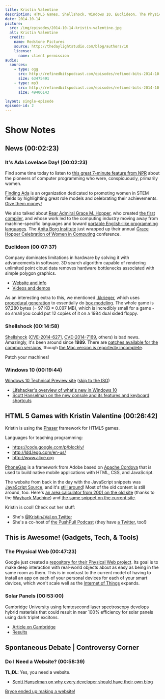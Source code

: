 ```yaml
---
title: Kristin Valentine
description: HTML5 Games, Shellshock, Windows 10, Euclideon, The Physical Web
date: 2014-10-14
picture:
  src: /img/episodes/2014-10-14-kristin-valentine.jpg
  alt: Kristin Valentine
  credit:
    name: Redstone Pictures
    source: http://thedaylightstudio.com/blog/authors/10
    license:
      name: client permission
audio:
  sources:
    - type: ogg
      src: http://refinedbitspodcast.com/episodes/refined-bits-2014-10-14-kristin-valentine.ogg
      size: 63475491
    - type: mp3
      src: http://refinedbitspodcast.com/episodes/refined-bits-2014-10-14-kristin-valentine.mp3
      size: 49406143

layout: single-episode
episode-id: 2
---
```


# Show Notes

## News (00:02:23)

### It's Ada Lovelace Day! (00:02:23)

Find some time today to listen to [this great 7-minute feature from NPR](http://www.npr.org/blogs/alltechconsidered/2014/10/06/345799830/the-forgotten-female-programmers-who-created-modern-tech) about the pioneers of computer programming who were, conspicuously, primarily women.

[Finding Ada](http://findingada.com/) is an organization dedicated to promoting women in STEM fields by highlighting great role models and celebrating their achievements. [Give them money!](https://www.indiegogo.com/projects/ada-lovelace-day-live-2014)

We also talked about [Rear Admiral Grace M. Hopper](http://en.wikipedia.org/wiki/Grace_Hopper), who created [the first compiler](http://en.wikipedia.org/wiki/History_of_compiler_construction), and whose work led to the computing industry moving away from machine-specific languages and toward [portable English-like programming languages](http://en.wikipedia.org/wiki/COBOL). The [Anita Borg Institute](http://anitaborg.org/) just wrapped up their annual [Grace Hopper Celebration of Women in Computing](http://gracehopper.org/) conference.

### Euclideon (00:07:37)

Company dominates limitations in hardware by solving it with advancements in software. 3D search algorithm capable of rendering unlimited point cloud data removes hardware bottlenecks associated with simple polygon graphics.

  * [Website and info](http://www.euclideon.com/)
  * [Videos and demos](https://www.youtube.com/user/EuclideonOfficial)

As an interesting extra to this, we mentioned [.kkrieger](http://en.wikipedia.org/wiki/.kkrieger), which uses [procedural generation](http://en.wikipedia.org/wiki/Procedural_generation) to essentially do [box modeling](http://en.wikipedia.org/wiki/Box_modeling). The whole game is 97,280 bytes (= 97 KB = 0.097 MB), which is incredibly small for a game - so small you could put 12 copies of it on a 1984 dual sided floppy.

### Shellshock (00:14:58)

[Shellshock](http://en.wikipedia.org/wiki/Shellshock_(software_bug)) ([CVE-2014-6271](https://web.nvd.nist.gov/view/vuln/detail?vulnId=CVE-2014-6271), [CVE-2014-7169](https://web.nvd.nist.gov/view/vuln/detail?vulnId=CVE-2014-7169), others) is bad news. Amazingly, it's been around since **1989**. There are [patches available for the common versions](http://unix.stackexchange.com/questions/157381/when-was-the-shellshock-cve-2014-6271-7169-bug-introduced-and-what-is-the-pat), though [the Mac version is reportedly incomplete](http://www.cnet.com/news/apples-shellshock-patch-incomplete-say-experts/).

Patch your machines!

### Windows 10 (00:19:44)

[Windows 10 Technical Preview site](http://windows.microsoft.com/en-us/windows/preview) ([skip to the ISO](http://windows.microsoft.com/en-us/windows/preview-iso))

 * [Lifehacker's overview of what's new in Windows 10](http://lifehacker.com/all-the-new-stuff-in-windows-10-1640838152)
 * [Scott Hanselman on the new console and its features and keyboard shortcuts](http://www.hanselman.com/blog/Windows10GetsAFreshCommandPromptAndLotsOfHotkeys.aspx)

## HTML 5 Games with Kristin Valentine (00:26:42)

Kristin is using the [Phaser](http://phaser.io/) framework for HTML5 games.

Languages for teaching programming:

 * <https://code.google.com/p/blockly/>
 * <http://ldd.lego.com/en-us/>
 * <http://www.alice.org>

[PhoneGap](http://phonegap.com/) is a framework from Adobe based on [Apache Cordova](http://cordova.apache.org/) that is used to build native mobile applications with HTML, CSS, and JavaScript.

The website from back in the day with the JavaScript snippets was [JavaScript Source](https://web.archive.org/web/20030201220406/http://javascript.internet.com/), and it's [still around](http://www.javascriptsource.com/)! Most of the old content is still around, too. Here's [an area calculator from 2001 on the old site](https://web.archive.org/web/20030207204757/http://javascript.internet.com/calculators/area-calculator-2.html) (thanks to the [Wayback Machine](https://archive.org/web/)) and [the same snippet on the current site](http://www.javascriptsource.com/math-related/area-calculator-2.html).

Kristin is cool! Check out her stuff:

 * She's [@KristinJVal on Twitter](https://twitter.com/KristinJVal)
 * She's a co-host of [the PushPull Podcast](http://pushpull.me/) (they have [a Twitter](https://twitter.com/pushpullcast), too!)

## This is Awesome! (Gadgets, Tech, & Tools)

### The Physical Web (00:47:23)

Google just created a [repository for their Physical Web project](https://github.com/google/physical-web). Its goal is to make deep interaction with real-world objects about as easy as being in the same room as them. This is in contrast to the current model of having to install an app on each of your personal devices for each of your smart devices, which won't scale well as the [Internet of Things](http://en.wikipedia.org/wiki/Internet_of_Things) expands.

### Solar Panels (00:53:00)

Cambridge University using femtosecond laser spectroscopy develops hybrid materials that could result in near 100% efficiency for solar panels using dark triplet excitons.

 * [Article on Cambridge](http://www.cam.ac.uk/research/news/hybrid-materials-could-smash-the-solar-efficiency-ceiling)
 * [Results](http://www.nature.com/nmat/journal/vaop/ncurrent/full/nmat4093.html)

## Spontaneous Debate | Controversy Corner

### Do I Need a Website? (00:58:39)

**TL;DL**: Yes, you need a website.

* [Scott Hanselman on why every developer should have their own blog](http://www.hanselman.com/blog/YourWordsAreWasted.aspx)

[Bryce ended up making a website!](http://imbryce.com/)
